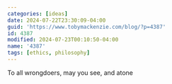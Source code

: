 ```yaml
---
categories: [ideas]
date: 2024-07-22T23:30:09-04:00
guid: 'https://www.tobymackenzie.com/blog/?p=4387'
id: 4387
modified: 2024-07-23T00:10:50-04:00
name: '4387'
tags: [ethics, philosophy]
---
```


To all wrongdoers, may you see, and atone
